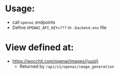 # Usage:

- call `openai` endpoints
- Define `OPENAI_API_KEY=???` in `.backend.env` file

# View defined at:

- https://wocchit.com/openai/images/{uuid}
  - Returned by `/api/v1/openai/image_generation`
